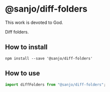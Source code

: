 # @sanjo/diff-folders

This work is devoted to God.

Diff folders.

## How to install

```
npm install --save '@sanjo/diff-folders'
```

## How to use

```js
import diffFolders from "@sanjo/diff-folders";
```
